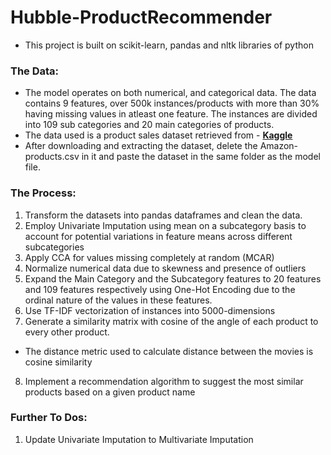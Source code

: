 # Hubble-ProductRecommender
- This project is built on scikit-learn, pandas and nltk libraries of python
### The Data:
- The model operates on both numerical, and categorical data. The data contains 9 features, over 500k instances/products with more than 30% having missing values in atleast one feature. The instances are divided into 109 sub categories and 20 main categories of products. 
- The data used is a product sales dataset retrieved from - **[Kaggle](https://www.kaggle.com/datasets/lokeshparab/amazon-products-dataset)**   
- After downloading and extracting the dataset, delete the Amazon-products.csv in it and paste the dataset in the same folder as the model file. 


### The Process:
  1. Transform the datasets into pandas dataframes and clean the data.
  2. Employ Univariate Imputation using mean on a subcategory basis to account for potential variations in feature means across different subcategories
  3. Apply CCA for values missing completely at random (MCAR)
  4. Normalize numerical data due to skewness and presence of outliers
  5.  Expand the Main Category and the Subcategory features to 20 features and 109 features respectively using One-Hot Encoding due to the ordinal nature of the values in these features.
  6. Use TF-IDF vectorization of instances into 5000-dimensions
  7. Generate a similarity matrix with cosine of the angle of each product to every other product.
  - The distance metric used to calculate distance between the movies is cosine similarity
  8. Implement a recommendation algorithm to suggest the most similar products based on a given product name

### Further To Dos:
1. Update Univariate Imputation to Multivariate Imputation
